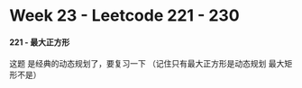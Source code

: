 <!--
 * @Description: 
 * @Versions: 
 * @Author: Vernon Cui
 * @Github: https://github.com/vernon97
 * @Date: 2021-01-11 16:23:08
 * @LastEditors: Vernon Cui
 * @LastEditTime: 2021-01-11 16:24:24
 * @FilePath: /.leetcode/Users/vernon/Leetcode-notes/week23.md
-->
# Week 23 - Leetcode 221 - 230

#### 221 - 最大正方形

这题 是经典的动态规划了，要复习一下
（记住只有最大正方形是动态规划 最大矩形不是）

